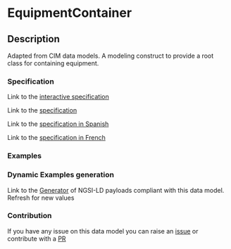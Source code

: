 # EquipmentContainer

## Description 

Adapted from CIM data models. A modeling construct to provide a root class for containing equipment.
### Specification

Link to the [interactive specification](https://swagger.lab.fiware.org/?url=https://smart-data-models.github.io/dataModel.EnergyCIM/EquipmentContainer/swagger.yaml)

Link to the [specification](https://smart-data-models.github.io/dataModel.EnergyCIM/EquipmentContainer/doc/spec.md)

Link to the [specification in Spanish](https://smart-data-models.github.io/dataModel.EnergyCIM/EquipmentContainer/doc/spec_ES.md)

Link to the [specification in French](https://smart-data-models.github.io/dataModel.EnergyCIM/EquipmentContainer/doc/spec_FR.md)
### Examples
### Dynamic Examples generation

Link to the [Generator](https://smartdatamodels.org/extra/ngsi-ld_generator_v0.91.php?schemaUrl=https://raw.githubusercontent.com/smart-data-models/dataModel.EnergyCIM/master/EquipmentContainer/schema.json&email=info@smartdatamodels.org) of NGSI-LD payloads compliant with this data model. Refresh for new values
### Contribution

 If you have any issue on this data model you can raise an [issue](https://github.com/smart-data-models/dataModel.EnergyCIM/issues)  or contribute with a [PR](https://github.com/smart-data-models/dataModel.EnergyCIM/pulls)